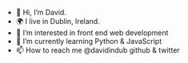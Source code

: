 - 👋 Hi, I’m David.
- 🌍 I live in Dublin, Ireland.
- 👀 I’m interested in front end web development
- 🌱 I’m currently learning Python & JavaScript
- 📫 How to reach me @davidindub github & twitter
